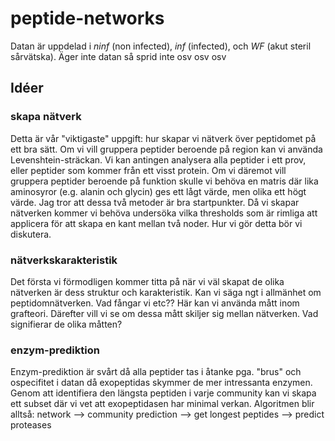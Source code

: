 # peptide-networks

Datan är uppdelad i _ninf_ (non infected), _inf_ (infected), och _WF_ (akut steril sårvätska).
Äger inte datan så sprid inte osv osv osv

## Idéer

### skapa nätverk
Detta är vår "viktigaste" uppgift: hur skapar vi nätverk över peptidomet på ett bra sätt. Om vi vill gruppera peptider 
beroende på region kan vi använda Levenshtein-sträckan. Vi kan antingen analysera alla peptider i ett prov, 
eller peptider som kommer från ett visst protein. Om vi däremot vill gruppera peptider beroende på funktion skulle vi behöva
en matris där lika aminosyror (e.g. alanin och glycin) ges ett lågt värde, men olika ett högt värde. Jag tror att
dessa två metoder är bra startpunkter. Då vi skapar nätverken kommer vi behöva undersöka vilka thresholds som är rimliga
att applicera för att skapa en kant mellan två noder. Hur vi gör detta bör vi diskutera.

### nätverkskarakteristik
Det första vi förmodligen kommer titta på när vi väl skapat de olika nätverken är dess struktur och karakteristik. 
Kan vi säga ngt i allmänhet om peptidomnätverken. Vad fångar vi etc?? Här kan vi använda mått inom grafteori.
Därefter vill vi se om dessa mått skiljer sig mellan nätverken. Vad signifierar de olika måtten?

### enzym-prediktion
Enzym-prediktion är svårt då alla peptider tas i åtanke pga. "brus" och ospecifitet i datan då exopeptidas skymmer de mer intressanta enzymen.
Genom att identifiera den längsta peptiden i varje community kan vi skapa ett subset där vi vet att exopeptidasen har minimal verkan.
Algoritmen blir alltså: network --> community prediction --> get longest peptides --> predict proteases


